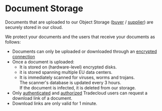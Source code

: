 # Document Storage

Documents that are uploaded to our Object Storage ([buyer](../buyer/issue/attach-document.md#step-1-upload-a-document-to-the-tradecloud-object-storage) / [supplier](../supplier/send-order-response/attach-document.md#step-1-upload-a-document-to-the-tradecloud-object-storage)) are securely stored in our cloud.

We protect your documents and the users that receive your documents as follows:

* Documents can only be uploaded or downloaded through an [encrypted connection](encryption.md)
* Once a document is uploaded:
    * It is stored on (hardware-level) encrypted disks. 
    * it is stored spanning multiple EU data centers. 
    * It is immediately scanned for viruses, worms and trojans.   
      The scanner's database is updated every 3 hours.  
      If the document is infected, it is deleted from our storage.
* Only [authenticated](authentication.md) and [authorized](authorization.md) Tradecloud users can request a download link of a document.
* Download links are only valid for 1 minute. 
